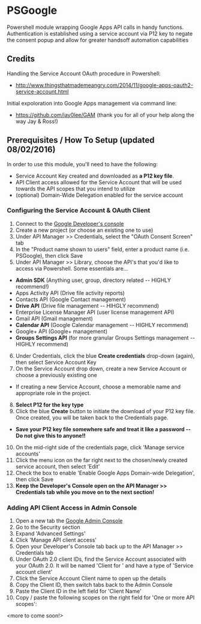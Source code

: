 # PSGoogle
Powershell module wrapping Google Apps API calls in handy functions. Authentication is established using a service account via P12 key to negate the consent popup and allow for greater handsoff automation capabilities


## Credits
Handling the Service Account OAuth procedure in Powershell:
- http://www.thingsthatmademeangry.com/2014/11/google-apps-oauth2-service-account.html

Initial expoloration into Google Apps management via command line:
- https://github.com/jay0lee/GAM  (thank you for all of your help along the way Jay & Ross!)


## Prerequisites / How To Setup (updated 08/02/2016)
In order to use this module, you'll need to have the following:
  * Service Account Key created and downloaded as **a P12 key file**.
  * API Client access allowed for the Service Account that will be used towards the API scopes that you intend to utilize
  * (optional) Domain-Wide Delegation enabled for the service account


### Configuring the Service Account & OAuth Client
1. Connect to the [Google Developer's console](https://console.developers.google.com/)
2. Create a new project (or choose an existing one to use)
3. Under API Manager >> Credentials, select the "OAuth Consent Screen" tab
4. In the "Product name shown to users" field, enter a product name (i.e. PSGoogle), then click Save
5. Under API Manager >> Library, choose the API's that you'd like to access via Powershell. Some essentials are...
  * **Admin SDK** (Anything user, group, directory related -- HIGHLY recommend!)
  * Apps Activity API (Drive file activity reports)
  * Contacts API (Google Contact management)
  * **Drive API** (Drive file management -- HIHGLY recommend)
  * Enterprise License Manager API (user license management API)
  * Gmail API (Gmail management)
  * **Calendar API** (Google Calendar management -- HIGHLY recommend)
  * Google+ API (Google+ management)
  * **Groups Settings API** (for more granular Groups Settings management -- HIGHLY recommend)
6. Under Credentials, click the blue **Create credentials** drop-down (again), then select Service Account Key
7. On the Service Account drop down, create a new Service Account or choose a previously existing one
  * If creating a new Service Account, choose a memorable name and appropriate role in the project.
8. **Select P12 for the key type**
9. Click the blue **Create** button to initiate the download of your P12 key file. Once created, you will be taken back to the Credentials page.
  * **Save your P12 key file somewhere safe and treat it like a password -- Do not give this to anyone!!**
10. On the mid-right side of the credentials page, click 'Manage service accounts'
11. Click the menu icon on the far right next to the chosen/newly created service account, then select 'Edit'
12. Check the box to enable 'Enable Google Apps Domain-wide Delegation', then click Save
13. **Keep the Developer's Console open on the API Manager >> Credentials tab while you move on to the next section!**


### Adding API Client Access in Admin Console
1. Open a new tab the [Google Admin Console](https://admin.google.com/)
2. Go to the Security section
3. Expand 'Advanced Settings'
4. Click 'Manage API client access'
5. Open your Developer's Console tab back up to the API Manager >> Credentials tab
6. Under OAuth 2.0 client IDs, find the Service Account associated with your OAuth 2.0. It will be named 'Client for <service account name>' and have a type of 'Service account client'
7. Click the Service Account Client name to open up the details
8. Copy the Client ID, then switch tabs back to the Admin Console
9. Paste the Client ID in the left field for 'Client Name'
10. Copy / paste the following scopes on the right field for 'One or more API scopes':

<more to come soon!>
